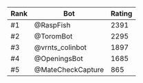 Rank|Bot|Rating
---|---|---
#1|@RaspFish|2391
#2|@ToromBot|2295
#3|@vrnts_colinbot|1897
#4|@OpeningsBot|1685
#5|@MateCheckCapture|865
